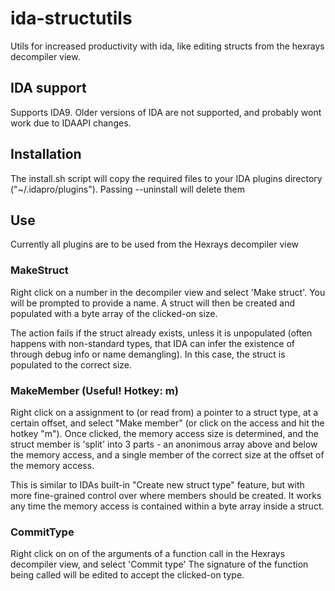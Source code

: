 # ida-structutils

Utils for increased productivity with ida, like editing structs from the hexrays decompiler view.

## IDA support

Supports IDA9.
Older versions of IDA are not supported, and probably wont work due to IDAAPI changes.

## Installation

The install.sh script will copy the required files to your IDA plugins directory ("~/.idapro/plugins").
Passing --uninstall will delete them

## Use

Currently all plugins are to be used from the Hexrays decompiler view

### MakeStruct

Right click on a number in the decompiler view and select 'Make struct'.
You will be prompted to provide a name.
A struct will then be created and populated with a byte array of the clicked-on size.

The action fails if the struct already exists, unless it is unpopulated (often happens with non-standard types, that IDA can infer the existence of through debug info or name demangling).
In this case, the struct is populated to the correct size.

### MakeMember (Useful! Hotkey: m)

Right click on a assignment to (or read from) a pointer to a struct type, at a certain offset, and select "Make member" (or click on the access and hit the hotkey "m").
Once clicked, the memory access size is determined, and the struct member is 'split' into 3 parts - an anonimous array above and below the memory access, and a single member of the correct size at the offset of the memory access.

This is similar to IDAs built-in "Create new struct type" feature, but with more fine-grained control over where members should be created.
It works any time the memory access is contained within a byte array inside a struct.

### CommitType

Right click on on of the arguments of a function call in the Hexrays decompiler view, and select 'Commit type'
The signature of the function being called will be edited to accept the clicked-on type.

